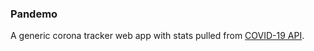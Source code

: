 ### Pandemo
A generic corona tracker web app with stats pulled from [COVID-19 API](https://github.com/mathdroid/covid-19-api).
